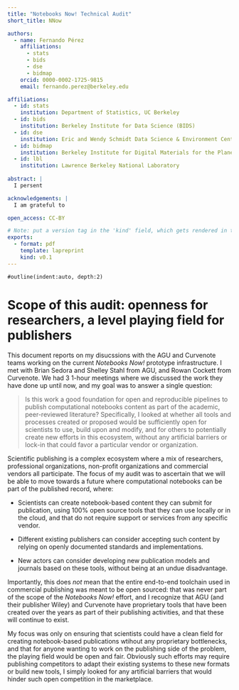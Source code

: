 ```yaml
---
title: "Notebooks Now! Technical Audit"
short_title: NNow 

authors:
  - name: Fernando Pérez
    affiliations:
      - stats
      - bids
      - dse
      - bidmap
    orcid: 0000-0002-1725-9815
    email: fernando.perez@berkeley.edu

affiliations:
  - id: stats
    institution: Department of Statistics, UC Berkeley
  - id: bids
    institution: Berkeley Institute for Data Science (BIDS)
  - id: dse
    institution: Eric and Wendy Schmidt Data Science & Environment Center (DSE)
  - id: bidmap
    institution: Berkeley Institute for Digital Materials for the Planet (BIDMaP)  
  - id: lbl
    institution: Lawrence Berkeley National Laboratory
    
abstract: |
  I persent 

acknowledgements: |
  I am grateful to 

open_access: CC-BY

# Note: put a version tag in the 'kind' field, which gets rendered in the first page, left margin.
exports:
  - format: pdf
    template: lapreprint
    kind: v0.1
---
```


```{raw:typst}
#outline(indent:auto, depth:2)
```

# Scope of this audit: openness for researchers, a level playing field for publishers

This document reports on my disucssions with the AGU and Curvenote teams working on the current _Notebooks Now!_ prototype infrastructure. I met with Brian Sedora and Shelley Stahl from AGU, and Rowan Cockett from Curvenote. We had 3 1-hour meetings where we discussed the work they have done up until now, and my goal was to answer a single question: 

> Is this work a good foundation for open and reproducible pipelines to publish computational notebooks content as part of the academic, peer-reviewed literature? Specifically, I looked at whether all tools and processes created or proposed would be sufficiently open for scientists to use, build upon and modify, and for others to potentially create new efforts in this ecosystem, without any artificial barriers or lock-in that could favor a particular vendor or organization.

Scientific publishing is a complex ecosystem where a mix of researchers, professional organizations, non-profit organizations and commercial vendors all participate. The focus of my audit was to ascertain that we will be able to move towards a future where computational notebooks can be part of the published record, where:

- Scientists can create notebook-based content they can submit for publication, using 100% open source tools that they can use locally or in the cloud, and that do not require support or services from any specific vendor.

- Different existing publishers can consider accepting such content by relying on openly documented standards and implementations.

- New actors can consider developing new publication models and journals based on these tools, without being at an undue disadvantage.

Importantly, this does _not_ mean that the entire end-to-end toolchain used in commercial publishing was meant to be open sourced: that was never part of the scope of the _Notebooks Now!_ effort, and I recognize that AGU (and their publisher Wiley) and Curvenote have proprietary tools that have been created over the years as part of their publishing activities, and that these will continue to exist.

My focus was only on ensuring that scientists could have a clean field for creating notebook-based publications wtihout any proprietary bottlenecks, and that for anyone wanting to work on the publishing side of the problem, the playing field would be open and fair. Obviously such efforts may require publishing competitors to adapt their existing systems to these new formats or build new tools, I simply looked for any artificial barriers that would hinder such open competition in the marketplace.







